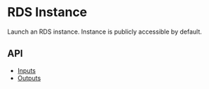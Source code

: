# RDS Instance

Launch an RDS instance. Instance is publicly accessible by default.

## API
* [Inputs](./variables.tf)
* [Outputs](./outputs.tf)
